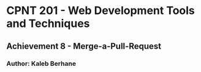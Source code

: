 # CPNT 201 - Web Development Tools and Techniques
## Achievement 8 - Merge-a-Pull-Request

### Author: Kaleb Berhane
